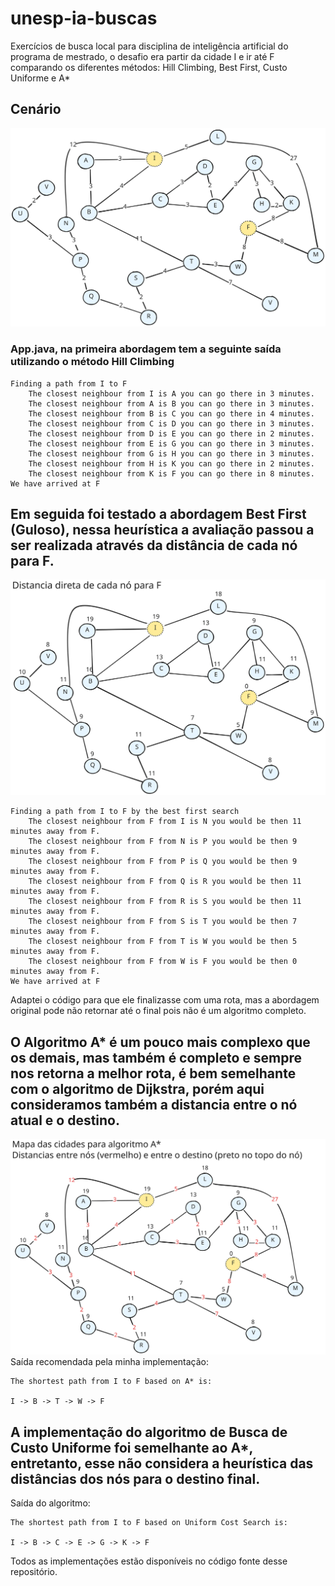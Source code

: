 # unesp-ia-buscas

Exercícios de busca local para disciplina de inteligência artificial do programa de mestrado, o desafio era partir da cidade I e ir até F comparando os diferentes métodos: Hill Climbing, Best First, Custo Uniforme e A*
## Cenário
<img src="./cenario.svg">

### App.java, na primeira abordagem tem a seguinte saída utilizando o método Hill Climbing
```
Finding a path from I to F
    The closest neighbour from I is A you can go there in 3 minutes.
    The closest neighbour from A is B you can go there in 3 minutes.
    The closest neighbour from B is C you can go there in 4 minutes.
    The closest neighbour from C is D you can go there in 3 minutes.
    The closest neighbour from D is E you can go there in 2 minutes.
    The closest neighbour from E is G you can go there in 3 minutes.
    The closest neighbour from G is H you can go there in 3 minutes.
    The closest neighbour from H is K you can go there in 2 minutes.
    The closest neighbour from K is F you can go there in 8 minutes.
We have arrived at F
```

## Em seguida foi testado a abordagem Best First (Guloso), nessa heurística a avaliação passou a ser realizada através da distância de cada nó para F. 
<img src="./distanciasdef.svg">

```
Finding a path from I to F by the best first search
    The closest neighbour from F from I is N you would be then 11 minutes away from F.
    The closest neighbour from F from N is P you would be then 9 minutes away from F.
    The closest neighbour from F from P is Q you would be then 9 minutes away from F.
    The closest neighbour from F from Q is R you would be then 11 minutes away from F.
    The closest neighbour from F from R is S you would be then 11 minutes away from F.
    The closest neighbour from F from S is T you would be then 7 minutes away from F.
    The closest neighbour from F from T is W you would be then 5 minutes away from F.
    The closest neighbour from F from W is F you would be then 0 minutes away from F.
We have arrived at F
```
Adaptei o código para que ele finalizasse com uma rota, mas a abordagem original pode não retornar até o final pois não é um algoritmo completo.


## O Algoritmo A* é um pouco mais complexo que os demais, mas também é completo e sempre nos retorna a melhor rota, é bem semelhante com o algoritmo de Dijkstra, porém aqui consideramos também a distancia entre o nó atual e o destino.

<img src="./mapaaestrela.svg">
Saída recomendada pela minha implementação:   

```
The shortest path from I to F based on A* is:

I -> B -> T -> W -> F
```

## A implementação do algoritmo de Busca de Custo Uniforme foi semelhante ao A*, entretanto, esse não considera a heurística das distâncias dos nós para o destino final.

Saída do algoritmo:

```
The shortest path from I to F based on Uniform Cost Search is:

I -> B -> C -> E -> G -> K -> F
```


Todos as implementações estão disponíveis no código fonte desse repositório.